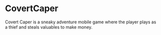 # CovertCaper
Covert Caper is a sneaky adventure mobile game where the player plays as a thief and steals valuables to make money.
